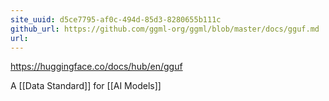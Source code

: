 ```yaml
---
site_uuid: d5ce7795-af0c-494d-85d3-8280655b111c
github_url: https://github.com/ggml-org/ggml/blob/master/docs/gguf.md
url:
---
```

https://huggingface.co/docs/hub/en/gguf

A [[Data Standard]] for [[AI Models]]
